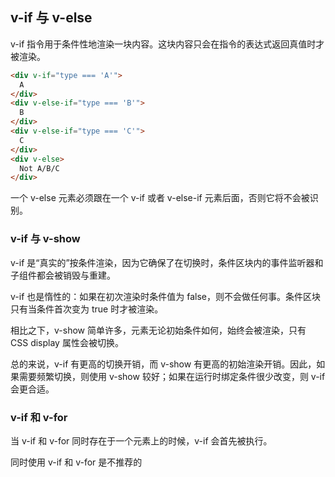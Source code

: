 ## v-if 与 v-else

v-if 指令用于条件性地渲染一块内容。这块内容只会在指令的表达式返回真值时才被渲染。

```html
<div v-if="type === 'A'">
  A
</div>
<div v-else-if="type === 'B'">
  B
</div>
<div v-else-if="type === 'C'">
  C
</div>
<div v-else>
  Not A/B/C
</div>
```

一个 v-else 元素必须跟在一个 v-if 或者 v-else-if 元素后面，否则它将不会被识别。

### v-if 与 v-show

v-if 是“真实的”按条件渲染，因为它确保了在切换时，条件区块内的事件监听器和子组件都会被销毁与重建。

v-if 也是惰性的：如果在初次渲染时条件值为 false，则不会做任何事。条件区块只有当条件首次变为 true 时才被渲染。

相比之下，v-show 简单许多，元素无论初始条件如何，始终会被渲染，只有 CSS display 属性会被切换。

总的来说，v-if 有更高的切换开销，而 v-show 有更高的初始渲染开销。因此，如果需要频繁切换，则使用 v-show 较好；如果在运行时绑定条件很少改变，则 v-if 会更合适。

### v-if 和 v-for

当 v-if 和 v-for 同时存在于一个元素上的时候，v-if 会首先被执行。

同时使用 v-if 和 v-for 是不推荐的